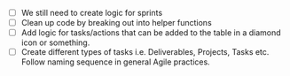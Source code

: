 - [ ] We still need to create logic for sprints
- [ ] Clean up code by breaking out into helper functions
- [ ] Add logic for tasks/actions that can be added to the table in a diamond icon or something.
- [ ] Create different types of tasks i.e. Deliverables, Projects, Tasks etc. Follow naming sequence in general Agile practices.
